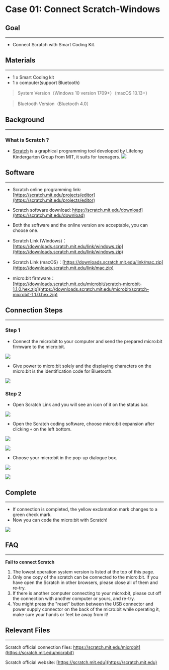 # Case 01: Connect Scratch-Windows

## Goal
---
- Connect Scratch with Smart Coding Kit.

## Materials 
---

- 1 x Smart Coding kit 
- 1 x computer(support Bluetooth)
> System Version（Windows 10 version 1709+）（macOS 10.13+）

> 
> Bluetooth Version（Bluetooth 4.0）

## Background
---

### What is Scratch ? 

- [Scratch](https://baike.baidu.com/item/Scratch/15493636?fr=aladdin) is a graphical programming tool developed by Lifelong Kindergarten Group from MIT, it suits for teenagers. 
![](https://gss1.bdstatic.com/-vo3dSag_xI4khGkpoWK1HF6hhy/baike/c0%3Dbaike80%2C5%2C5%2C80%2C26/sign=df7338639f8fa0ec6bca6c5f47fe328b/2cf5e0fe9925bc31e1c3fbc850df8db1ca1370c0.jpg)


## Software
---

- Scratch online programming link: [https://scratch.mit.edu/projects/editor](https://scratch.mit.edu/projects/editor)

- Scratch software download: https://scratch.mit.edu/download](https://scratch.mit.edu/download)

- Both the software and the online version are acceptable, you can choose one. 

- Scratch Link (Windows)：[https://downloads.scratch.mit.edu/link/windows.zip](https://downloads.scratch.mit.edu/link/windows.zip)

- Scratch Link (macOS)：[https://downloads.scratch.mit.edu/link/mac.zip](https://downloads.scratch.mit.edu/link/mac.zip)

- micro:bit firmware：[https://downloads.scratch.mit.edu/microbit/scratch-microbit-1.1.0.hex.zip](https://downloads.scratch.mit.edu/microbit/scratch-microbit-1.1.0.hex.zip)

## Connection Steps
---
### Step 1

- Connect the micro:bit to your computer and send the prepared micro:bit firmware to the micro:bit.

![](./images/case_01_01.gif)

- Give power to micro:bit solely and the displaying characters on the micro:bit is the identification code for Bluetooth.

![](./images/case_01_02.jpg)


### Step 2

- Open Scratch Link and you will see an icon of it on the status bar. 

![](./images/case_01_03.png)

- Open the Scratch coding software, choose micro:bit expansion after clicking `+`  on the left bottom.

![](./images/case_01_04.png)

![](./images/case_01_07.png)

- Choose your micro:bit in the pop-up dialogue box. 

![](./images/case_01_05.png)

![](./images/case_01_06.png)

## Complete
---
- If connection is completed, the yellow exclamation mark changes to a green check mark.
- Now you can code the micro:bit with Scratch! 

![](./images/case_01_08.png)

## FAQ
---
**Fail to connect Scratch**

1. The lowest operation system version is listed at the top of this page.
2. Only one copy of the scratch can be connected to the micro:bit. If you have open the Scratch in other browsers, please close all of them and re-try. 
3. If there is another computer connecting to your micro:bit, please cut off the connection with another computer or yours, and re-try.
4. You might press the "reset" button between the USB connector and power supply connector on the back of the micro:bit while operating it, make sure your hands or feet be away from it!

## Relevant Files
---
Scratch official connection files: https://scratch.mit.edu/microbit](https://scratch.mit.edu/microbit)

Scratch official website: [https://scratch.mit.edu](https://scratch.mit.edu)


